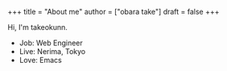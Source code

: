 +++
title = "About me"
author = ["obara take"]
draft = false
+++

Hi, I'm takeokunn.

-   Job: Web Engineer
-   Live: Nerima, Tokyo
-   Love: Emacs
